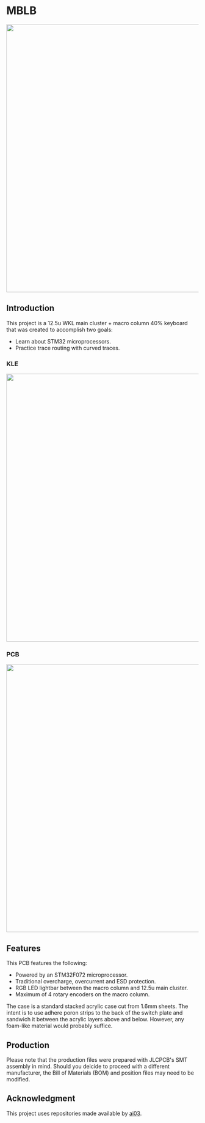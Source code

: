 # MBLB

<img src="https://github.com/melonbred/open-source-projects/blob/main/keyboards/mblb/images/mblb_assembled.jpg?raw=true)" width="700px" />

## Introduction

This project is a 12.5u WKL main cluster + macro column 40% keyboard that was created to accomplish two goals:
- Learn about STM32 microprocessors.
- Practice trace routing with curved traces.

### KLE
<img src="https://github.com/melonbred/open-source-projects/blob/main/keyboards/mblb/images/mblb_kle.png?raw=true" width="700px" />

### PCB
<img src="https://github.com/melonbred/open-source-projects/blob/main/keyboards/mblb/images/mblb_pcb.png?raw=true" width="700px" />

## Features
This PCB features the following:
- Powered by an STM32F072 microprocessor.
- Traditional overcharge, overcurrent and ESD protection.
- RGB LED lightbar between the macro column and 12.5u main cluster.
- Maximum of 4 rotary encoders on the macro column.

The case is a standard stacked acrylic case cut from 1.6mm sheets. The intent is to use adhere poron strips to the back of the switch plate and sandwich it between the acrylic layers above and below. However, any foam-like material would probably suffice. 



## Production
Please note that the production files were prepared with JLCPCB's SMT assembly in mind. Should you deicide to proceed with a different manufacturer, the Bill of Materials (BOM) and position files may need to be modified.



## Acknowledgment

This project uses repositories made available by [ai03](https://github.com/ai03-2725/).
